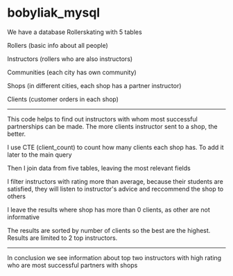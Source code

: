 # bobyliak_mysql
We have a database Rollerskating with 5 tables

Rollers (basic info about all people)

Instructors (rollers who are also instructors)

Communities (each city has own community)

Shops (in different cities, each shop has a partner instructor)

Clients (customer orders in each shop)

----------------------------------------------------------
This code helps to find out instructors with whom most successful partnerships can be made. The more clients instructor sent to a shop, the better.

I use CTE (client_count) to count how many clients each shop has. To add it later to the main query

Then I join data from five tables, leaving the most relevant fields

I filter instructors with rating more than average, because their students are satisfied, they will listen to instructor's advice and reccommend the shop to others

I leave the results where shop has more than 0 clients, as other are not informative

The results are sorted by number of clients so the best are the highest. Results are limited to 2 top instructors.

----------------------------------------

In conclusion we see information about top two instructors with high rating who are most successful partners with shops
